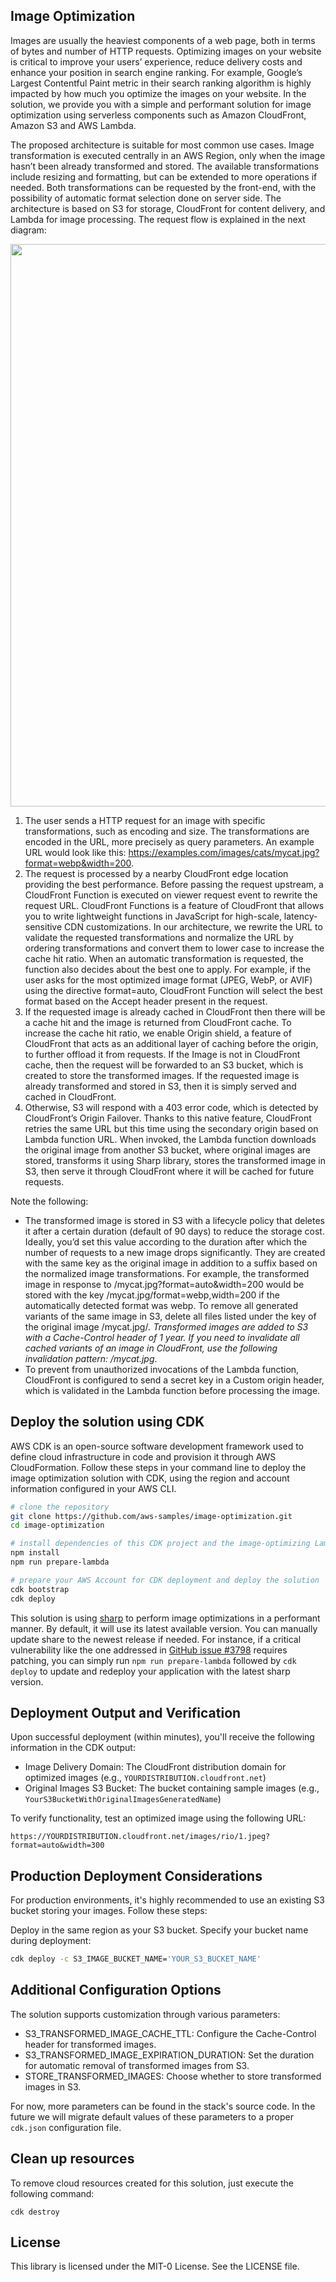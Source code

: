 ## Image Optimization

Images are usually the heaviest components of a web page, both in terms of bytes and number of HTTP requests. Optimizing images on your website is critical to improve your users’ experience, reduce delivery costs and enhance your position in search engine ranking. For example, Google’s Largest Contentful Paint metric in their search ranking algorithm is highly impacted by how much you optimize the images on your website. In the solution, we provide you with a simple and performant solution for image optimization using serverless components such as Amazon CloudFront, Amazon S3 and AWS Lambda.

The proposed architecture is suitable for most common use cases. Image transformation is executed centrally in an AWS Region, only when the image hasn’t been already transformed and stored. The available transformations include resizing and formatting, but can be extended to more operations if needed. Both transformations can be requested by the front-end, with the possibility of automatic format selection done on server side. The architecture is based on S3 for storage, CloudFront for content delivery, and Lambda for image processing. The request flow is explained in the next diagram:

<img src="architecture.png" width="900">

1. The user sends a HTTP request for an image with specific transformations, such as encoding and size. The transformations are encoded in the URL, more precisely as query parameters. An example URL would look like this: https://examples.com/images/cats/mycat.jpg?format=webp&width=200.
2. The request is processed by a nearby CloudFront edge location providing the best performance. Before passing the request upstream, a CloudFront Function is executed on viewer request event to rewrite the request URL. CloudFront Functions is a feature of CloudFront that allows you to write lightweight functions in JavaScript for high-scale, latency-sensitive CDN customizations. In our architecture, we rewrite the URL to validate the requested transformations and normalize the URL by ordering transformations and convert them to lower case to increase the cache hit ratio. When an automatic transformation is requested, the function also decides about the best one to apply. For example, if the user asks for the most optimized image format (JPEG, WebP, or AVIF) using the directive format=auto, CloudFront Function will select the best format based on the Accept header present in the request.
3. If the requested image is already cached in CloudFront then there will be a cache hit and the image is returned from CloudFront cache. To increase the cache hit ratio, we enable Origin shield, a feature of CloudFront that acts as an additional layer of caching before the origin, to further offload it from requests. If the Image is not in CloudFront cache, then the request will be forwarded to an S3 bucket, which is created to store the transformed images. If the requested image is already transformed and stored in S3, then it is simply served and cached in CloudFront.
4. Otherwise, S3 will respond with a 403 error code, which is detected by CloudFront’s Origin Failover. Thanks to this native feature, CloudFront retries the same URL but this time using the secondary origin based on Lambda function URL. When invoked, the Lambda function downloads the original image from another S3 bucket, where original images are stored, transforms it using Sharp library, stores the transformed image in S3, then serve it through CloudFront where it will be cached for future requests.

Note the following:

* The transformed image is stored in S3 with a lifecycle policy that deletes it after a certain duration (default of 90 days) to reduce the storage cost. Ideally, you’d set this value according to the duration after which the number of requests to a new image drops significantly. They are created with the same key as the original image in addition to a suffix based on the normalized image transformations. For example, the transformed image in response to /mycat.jpg?format=auto&width=200 would be stored with the key /mycat.jpg/format=webp,width=200 if the automatically detected format was webp. To remove all generated variants of the same image in S3, delete all files listed under the key of the original image /mycat.jpg/*. Transformed images are added to S3 with a Cache-Control header of 1 year. If you need to invalidate all cached variants of an image in CloudFront, use the following invalidation pattern: /mycat.jpg*.
* To prevent from unauthorized invocations of the Lambda function, CloudFront is configured to send a secret key in a Custom origin header, which is validated in the Lambda function before processing the image.

## Deploy the solution using CDK
AWS CDK is an open-source software development framework used to define cloud infrastructure in code and provision it through AWS CloudFormation. Follow these steps in your command line to deploy the image optimization solution with CDK, using the region and account information configured in your AWS CLI.

```bash
# clone the repository
git clone https://github.com/aws-samples/image-optimization.git 
cd image-optimization

# install dependencies of this CDK project and the image-optimizing Lambda function
npm install
npm run prepare-lambda

# prepare your AWS Account for CDK deployment and deploy the solution
cdk bootstrap
cdk deploy
```

This solution is using [sharp](https://sharp.pixelplumbing.com/) to perform image optimizations in a performant manner. By default, it will use its latest available version. You can manually update share to the newest release if needed. For instance, if a critical vulnerability like the one addressed in [GitHub issue #3798](https://github.com/lovell/sharp/issues/3798) requires patching, you can simply run `npm run prepare-lambda` followed by `cdk deploy` to update and redeploy your application with the latest sharp version.

## Deployment Output and Verification

Upon successful deployment (within minutes), you'll receive the following information in the CDK output:

- Image Delivery Domain: The CloudFront distribution domain for optimized images (e.g., `YOURDISTRIBUTION.cloudfront.net`)
- Original Images S3 Bucket: The bucket containing sample images (e.g., `YourS3BucketWithOriginalImagesGeneratedName`)

To verify functionality, test an optimized image using the following URL:
```
https://YOURDISTRIBUTION.cloudfront.net/images/rio/1.jpeg?format=auto&width=300
```

## Production Deployment Considerations

For production environments, it's highly recommended to use an existing S3 bucket storing your images. Follow these steps:

Deploy in the same region as your S3 bucket.
Specify your bucket name during deployment:
```bash
cdk deploy -c S3_IMAGE_BUCKET_NAME='YOUR_S3_BUCKET_NAME'
```

## Additional Configuration Options

The solution supports customization through various parameters:

- S3_TRANSFORMED_IMAGE_CACHE_TTL: Configure the Cache-Control header for transformed images.
- S3_TRANSFORMED_IMAGE_EXPIRATION_DURATION: Set the duration for automatic removal of transformed images from S3.
- STORE_TRANSFORMED_IMAGES: Choose whether to store transformed images in S3.

For now, more parameters can be found in the stack's source code. In the future we will migrate default values of these parameters to a proper `cdk.json` configuration file.

## Clean up resources

To remove cloud resources created for this solution, just execute the following command:

```
cdk destroy
```

## License

This library is licensed under the MIT-0 License. See the LICENSE file.
